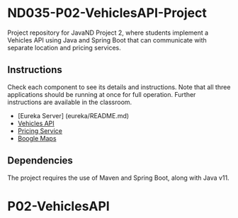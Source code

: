 # ND035-P02-VehiclesAPI-Project

Project repository for JavaND Project 2, where students implement a Vehicles API using Java and Spring Boot that can communicate with separate location and pricing services.

## Instructions

Check each component to see its details and instructions. Note that all three applications
should be running at once for full operation. Further instructions are available in the classroom.
- [Eureka Server] (eureka/README.md)	
- [Vehicles API](vehicles-api/README.md)
- [Pricing Service](pricing-service/README.md)
- [Boogle Maps](boogle-maps/README.md)


## Dependencies

The project requires the use of Maven and Spring Boot, along with Java v11.
# P02-VehiclesAPI
